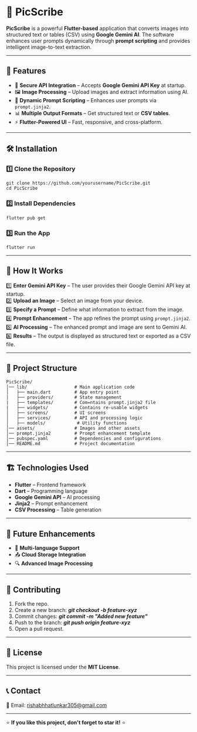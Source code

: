# 📸 PicScribe

**PicScribe** is a powerful **Flutter-based** application that converts images into structured text or tables (CSV) using **Google Gemini AI**. The software enhances user prompts dynamically through **prompt scripting** and provides intelligent image-to-text extraction.

---

## 🚀 Features

- 🔑 **Secure API Integration** – Accepts **Google Gemini API Key** at startup.
- 🖼️ **Image Processing** – Upload images and extract information using AI.
- 📝 **Dynamic Prompt Scripting** – Enhances user prompts via `prompt.jinja2`.
- 📊 **Multiple Output Formats** – Get structured text or **CSV tables**.
- ⚡ **Flutter-Powered UI** – Fast, responsive, and cross-platform.

---

## 🛠️ Installation

### 1️⃣ Clone the Repository
```
git clone https://github.com/yourusername/PicScribe.git
cd PicScribe
```

### 2️⃣ Install Dependencies
```
flutter pub get
```

### 3️⃣ Run the App
```
flutter run
```

---

## 🎯 How It Works

1️⃣ **Enter Gemini API Key** – The user provides their Google Gemini API key at startup.  
2️⃣ **Upload an Image** – Select an image from your device.  
3️⃣ **Specify a Prompt** – Define what information to extract from the image.  
4️⃣ **Prompt Enhancement** – The app refines the prompt using `prompt.jinja2`.  
5️⃣ **AI Processing** – The enhanced prompt and image are sent to Gemini AI.  
6️⃣ **Results** – The output is displayed as structured text or exported as a CSV file.  

---

## 📁 Project Structure

```
PicScribe/
│── lib/                  # Main application code
│   ├── main.dart         # App entry point
|   ├── providers/        # State management
|   ├── templates/        # Com=ntains prompt.jinja2 file 
|   ├── widgets/          # Contains re-usable widgets 
│   ├── screens/          # UI screens
│   ├── services/         # API and processing logic
│   ├── models/            # Utility functions
│── assets/               # Images and other assets
│── prompt.jinja2         # Prompt enhancement template
│── pubspec.yaml          # Dependencies and configurations
│── README.md             # Project documentation
```

---

## 🏗️ Technologies Used

- **Flutter** – Frontend framework
- **Dart** – Programming language
- **Google Gemini API** – AI processing
- **Jinja2** – Prompt enhancement
- **CSV Processing** – Table generation

---

## 📌 Future Enhancements

- 📍 **Multi-language Support**
- 📤 **Cloud Storage Integration**
- 🔍 **Advanced Image Processing**

---

## 🤝 Contributing

1. Fork the repo.
2. Create a new branch: ***git checkout -b feature-xyz***
3. Commit changes: ***git commit -m "Added new feature"***
4. Push to the branch: ***git push origin feature-xyz***
5. Open a pull request.

---

## 📜 License

This project is licensed under the **MIT License**.

---

## 📞 Contact

📧 Email: [rishabhhatlunkar305@gmail.com](mailto:rishabhhatlunkar305@gmail.com)  

---

⭐ **If you like this project, don't forget to star it!** ⭐
